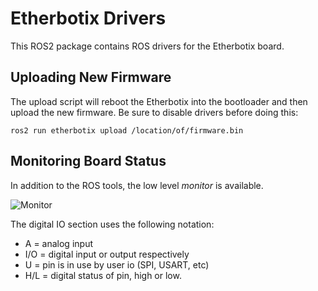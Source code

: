 # Etherbotix Drivers

This ROS2 package contains ROS drivers for the Etherbotix board.

## Uploading New Firmware

The upload script will reboot the Etherbotix into the bootloader and then
upload the new firmware. Be sure to disable drivers before doing this:

    ros2 run etherbotix upload /location/of/firmware.bin

## Monitoring Board Status

In addition to the ROS tools, the low level _monitor_ is available.

![Monitor](https://raw.githubusercontent.com/mikeferguson/etherbotix_python/ros2/docs/monitor.png)

The digital IO section uses the following notation:
 * A = analog input
 * I/O = digital input or output respectively
 * U = pin is in use by user io (SPI, USART, etc)
 * H/L = digital status of pin, high or low.
